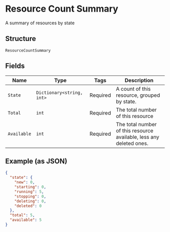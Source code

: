 
# Resource Count Summary

A summary of resources by state

## Structure

`ResourceCountSummary`

## Fields

| Name | Type | Tags | Description |
|  --- | --- | --- | --- |
| `State` | `Dictionary<string, int>` | Required | A count of this resource, grouped by state. |
| `Total` | `int` | Required | The total number of this resource |
| `Available` | `int` | Required | The total number of this resource available, less any deleted ones. |

## Example (as JSON)

```json
{
  "state": {
    "new": 0,
    "starting": 0,
    "running": 5,
    "stopping": 0,
    "deleting": 0,
    "deleted": 0
  },
  "total": 5,
  "available": 5
}
```

